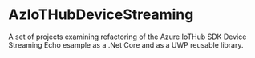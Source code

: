 # AzIoTHubDeviceStreaming
A set of projects examining refactoring of the Azure IoTHub SDK Device Streaming Echo esample as a .Net Core and as a UWP reusable library.
